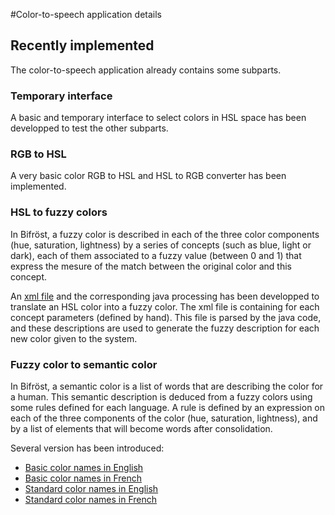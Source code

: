 #Color-to-speech application details

## Recently implemented

The color-to-speech application already contains some subparts.

### Temporary interface
A basic and temporary interface to select colors in HSL space has been developped to test the other subparts.

### RGB to HSL
A very basic color RGB to HSL and HSL to RGB converter has been implemented.

### HSL to fuzzy colors

In Bifröst, a fuzzy color is described in each of the three color components (hue, saturation, lightness) by a series of concepts (such as blue, light or dark), each of them associated to a fuzzy value (between 0 and 1) that express the mesure of the match between the original color and this concept.

An [xml file](../app/src/main/res/xml/colors.xml) and the corresponding java processing has been developped to translate an HSL color into a fuzzy color. The xml file is containing for each concept parameters (defined by hand). This file is parsed by the java code, and these descriptions are used to generate the fuzzy description for each new color given to the system.

### Fuzzy color to semantic color

In Bifröst, a semantic color is a list of words that are describing the color for a human. This semantic description is deduced from a fuzzy colors using some rules defined for each language. A rule is defined by an expression on each of the three components of the color (hue, saturation, lightness), and by a list of elements that will become words after consolidation.

Several version has been introduced:
* [Basic color names in English](../app/src/main/res/xml/basic_color_names.xml)
* [Basic color names in French](../app/src/main/res/xml-fr/basic_color_names.xml)
* [Standard color names in English](../app/src/main/res/xml/standard_color_names.xml)
* [Standard color names in French](../app/src/main/res/xml-fr/standard_color_names.xml)

